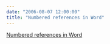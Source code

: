 ```yaml
---
date: "2006-08-07 12:00:00"
title: "Numbered references in Word"
---
```


[Numbered references in Word](/lemire/blog/2006/08-07-numbered-references-in-word)


